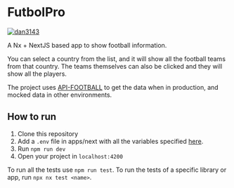# FutbolPro

[![dan3143](https://circleci.com/gh/dan3143/FutbolPro.svg?style=shield)](<LINK>)

A Nx + NextJS based app to show football information.

You can select a country from the list, and it will show all the football teams from that country. The teams themselves can also be clicked and they will show all the players.

The project uses [API-FOOTBALL](https://www.api-football.com/) to get the data when in production, and mocked data in other environments.

## How to run
1. Clone this repository
2. Add a `.env` file in apps/next with all the variables specified [here](libs/data-access-football-api/README.md).
3. Run `npm run dev`
4. Open your project in `localhost:4200`

To run all the tests use `npm run test`. To run the tests of a specific library or app, run `npx nx test <name>`.